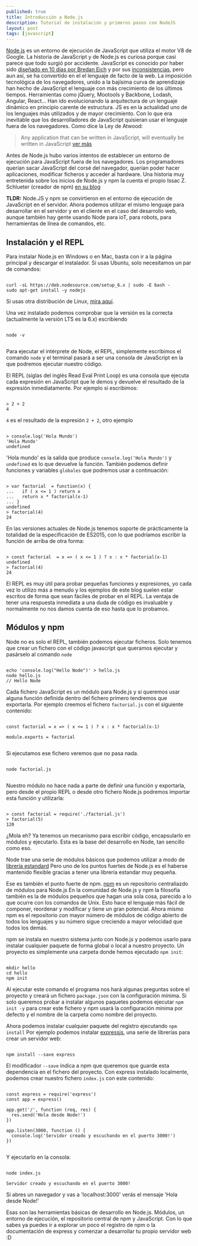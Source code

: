 ```yaml
---
published: true
title: Introducción a Node.js
description: Tutorial de instalación y primeros pasos con NodeJS
layout: post
tags: [javascript] 
---
```


[Node.js](https://nodejs.org/) es un entorno de ejecución de JavaScript que utiliza el motor V8 de Google. La historia de JavaScript y de Node.js es curiosa porque casi parece que todo surgió por accidente. JavaScript es conocido por haber sido [diseñado en 10 días por Bredan Eich](/public/javascript10days.pdf) y por sus [inconsistencias](https://www.destroyallsoftware.com/talks/wat), pero aun así, se ha convertido en el el lenguaje de facto de la web. La imposición tecnológica de los navegadores, unido a la bajísima curva de aprendizaje han hecho de JavaScript el lenguaje con más crecimiento de los últimos tiempos. Herramientas como jQuery, Mootools y Backbone, Lodash, Angular, React... Han ido evolucionando la arquitectura de un lenguaje dinámico en principio carente de estructura. JS es en la actualidad uno de los lenguajes más utilizados y de mayor crecimiento. Con lo que era inevitable que los desarrolladores de JavaScript quisieran usar el lenguaje fuera de los navegadores. Como dice la Ley de Atwood:

> Any application that can be written in JavaScript, will eventually be written in JavaScript [ver más](https://blog.codinghorror.com/the-principle-of-least-power/)

Antes de Node.js hubo varios intentos de establecer un entorno de ejecución para JavaScript fuera de los navegadores. Los programadores querían sacar JavaScript del corsé del navegador, querían poder hacer aplicaciones, modificar ficheros y acceder al hardware. Una historia muy entretenida sobre los inicios de Node.js y npm la cuenta el propio Issac Z. Schlueter (creador de npm) [en su blog](http://blog.izs.me/post/157295170418/my-first-npm-publish) 

**TLDR:** Node.JS y npm se convirtieron en el entorno de ejecución de JavaScript en el servidor. Ahora podemos utilizar el mismo lenguaje para desarrollar en el servidor y en el cliente en el caso del desarrollo web, aunque también hay gente usando Node para ioT, para robots, para herramientas de línea de comandos, etc.

## Instalación y el REPL

Para instalar Node.js en Windows o en Mac, basta con ir a la página principal y descargar el instalador. Si usas Ubuntu, solo necesitamos un par de comandos:

```

curl -sL https://deb.nodesource.com/setup_6.x | sudo -E bash -
sudo apt-get install -y nodejs

```

Si usas otra distribución de Linux, [mira aquí](https://nodejs.org/en/download/package-manager/#installing-node-js-via-package-manager).

Una vez instalado podemos comprobar que la versión es la correcta (actualmente la versión LTS es la 6.x) escribiendo 

```

node -v


```

Para ejecutar el intérprete de Node, el REPL, simplemente escribimos el comando `node` y el terminal pasará a ser una consola de JavaScript en la que podremos ejecutar nuestro código.

El REPL (siglas del inglés Read Eval Print Loop) es una consola que ejecuta cada expresión en JavaScript que le demos y devuelve el resultado de la expresión inmediatamente. Por ejemplo si escribimos:


```

> 2 + 2
4

```

`4` es el resultado de la expresión `2 + 2`, otro ejemplo

```

> console.log('Hola Mundo')
'Hola Mundo'
undefined

```

'Hola mundo' es la salida que produce `console.log('Hola Mundo')` y `undefined` es lo que devuelve la función. También podemos definir funciones y variables `globales` que podremos usar a continuación:

```

> var factorial  = function(x) {
...   if ( x <= 1 ) return x
...   return x * factorial(x-1)
... } 
undefined
> factorial(4)
24

```

En las versiones actuales de Node.js tenemos soporte de prácticamente la totalidad de la especificación de ES2015, con lo que podríamos escribir la función de arriba de otra forma:

```

> const factorial  = x => ( x <= 1 ) ? x : x * factorial(x-1) 
undefined
> factorial(4)
24

```


El REPL es muy útil para probar pequeñas funciones y expresiones, yo cada vez lo utilizo más a menudo y los ejemplos de este blog suelen estar escritos de forma que sean fáciles de probar en el REPL. La ventaja de tener una respuesta inmediata a una duda de código es invaluable y normalmente no nos damos cuenta de eso hasta que lo probamos.

## Módulos y npm

Node no es solo el REPL, también podemos ejecutar ficheros. Solo tenemos que crear un fichero con el código javascript que queramos ejecutar y pasárselo al comando `node`

```

echo 'console.log("Hello Node")' > hello.js
node hello.js
// Hello Node

```

Cada fichero JavaScript es un módulo para Node.js y si queremos usar alguna función definida dentro del fichero primero tendremos que exportarla. Por ejemplo creemos el fichero `factorial.js` con el siguiente contenido:

```

const factorial = x => ( x <= 1 ) ? x : x * factorial(x-1)

module.exports = factorial


```

Si ejecutamos ese fichero veremos que no pasa nada. 

```

node factorial.js 


```

Nuestro módulo no hace nada a parte de definir una función y exportarla, pero desde el propio REPL o desde otro fichero Node.js podremos importar esta función y utilizarla:


```

> const factorial = require('./factorial.js')
> factorial(5)
120

```

¿Mola eh? Ya tenemos un mecanismo para escribir código, encapsularlo en módulos y ejecutarlo. Esta es la base del desarrollo en Node, tan sencillo como eso. 

Node trae una serie de módulos básicos que podemos utilizar a modo de [librería estandard](https://nodejs.org/dist/latest-v6.x/docs/api/) Pero uno de los puntos fuertes de Node.js es el haberse mantenido flexible gracias a tener una librería estandar muy pequeña.

Ese es también el punto fuerte de npm. [npm](https://www.npmjs.com/) es un repositorio centraliazdo de módulos para Node.js En la comunidad de Node.js y npm la filosofía también es la de módulos pequeños que hagan una sola cosa, parecido a lo que ocurre con los comandos de Unix. Esto hace el lenguaje más fácil de componer, reordenar y modificar y tiene un gran potencial. Ahora mismo npm es el repositorio con mayor número de módulos de código abierto de todos los lenguajes y su número sigue creciendo a mayor velocidad que todos los demás.

npm se instala en nuestro sistema junto con Node.js y podemos usarlo para instalar cualquier paquete de forma global o local a nuestro proyecto. Un proyecto es simplemente una carpeta donde hemos ejecutado `npm init`:


```

mkdir hello
cd hello
npm init

``` 

Al ejecutar este comando el programa nos hará algunas preguntas sobre el proyecto y creará un fichero `package.json` con la configuración mínima. Si solo queremos probar a instalar algunos paquetes podemos ejecutar `npm init -y` para crear este fichero y npm usará la configuración mínima por defecto y el nombre de la carpeta como nombre del proyecto.

Ahora podemos instalar cualquier paquete del registro ejecutando `npm install` Por ejemplo podemos instalar [expressjs](http://expressjs.com), una serie de librerías para crear un servidor web:


```

npm install --save express

```

El modificador `--save` indica a npm que queremos que guarde esta dependencia en el fichero del proyecto. Con express instalado localmente, podemos crear nuestro fichero `index.js` con este contenido:

```

const express = require('express')
const app = express()

app.get('/', function (req, res) {
  res.send('Hola desde Node!')
})

app.listen(3000, function () {
  console.log('Servidor creado y escuchando en el puerto 3000!')
})


```

Y ejecutarlo en la consola: 


```

node index.js

Servidor creado y escuchando en el puerto 3000!

```

Si abres un navegador y vas a 'localhost:3000' verás el mensaje 'Hola desde Node!'

Esas son las herramientas básicas de desarrollo en Node.js. Módulos, un entorno de ejecución, el repositorio central de npm y JavaScript. Con lo que sabes ya puedes ir a explorar un poco el registro de npm o la documentación de express y comenzar a desarrollar tu propio servidor web :D
